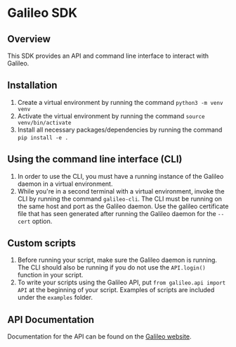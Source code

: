 # Galileo SDK

## Overview
This SDK provides an API and command line interface to interact
with Galileo.

## Installation
1. Create a virtual environment by running the command `python3 -m venv venv`
2. Activate the virtual environment by running the command `source venv/bin/activate` 
3. Install all necessary packages/dependencies by running the command `pip install -e .`

## Using the command line interface (CLI)

1. In order to use the CLI, you must have a running instance of the Galileo daemon in a virtual environment. 
2. While you're in a second terminal with a virtual environment, invoke the CLI by running the command `galileo-cli`. The CLI must be running on the same host and port as the Galileo daemon. Use the galileo certificate file that has seen generated after running the Galileo daemon for the `--cert` option.

## Custom scripts
1. Before running your script, make sure the Galileo daemon is running. The CLI should also be running if you do not use the `API.login()` function in your script.  
2. To write your scripts using the Galileo API, put `from galileo.api import API` at the beginning of your script. Examples of scripts are included under the `examples` folder. 

## API Documentation
Documentation for the API can be found on the [Galileo website](https://galileoapp.io/sdk).



